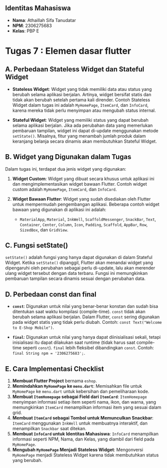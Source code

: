 ## Identitas Mahasiswa
- **Nama**: Athaillah Sifa Tanudatar
- **NPM**: 2306275683
- **Kelas**: PBP E

# Tugas 7 : Elemen dasar flutter

## A. Perbedaan Stateless Widget dan Stateful Widget
- **Stateless Widget**: Widget yang tidak memiliki data atau status yang berubah selama aplikasi berjalan. Artinya, widget bersifat statis dan tidak akan berubah setelah pertama kali dirender. Contoh Stateless Widget dalam tugas ini adalah `MyHomePage`, `ItemCard`, dan `InfoCard`, karena mereka tidak perlu menyimpan atau mengubah status internal.
  
- **Stateful Widget**: Widget yang memiliki status yang dapat berubah selama aplikasi berjalan. Jika ada perubahan data yang memerlukan pembaruan tampilan, widget ini dapat di-update menggunakan metode `setState()`. Misalnya, fitur yang menambah jumlah produk dalam keranjang belanja secara dinamis akan membutuhkan Stateful Widget.

## B. Widget yang Digunakan dalam Tugas

Dalam tugas ini, terdapat dua jenis widget yang digunakan:

1. **Widget Custom**: Widget yang dibuat secara khusus untuk aplikasi ini dan mengimplementasikan widget bawaan Flutter. Contoh widget custom adalah `MyHomePage`, `ItemCard`, dan `InfoCard`.

2. **Widget Bawaan Flutter**: Widget yang sudah disediakan oleh Flutter untuk mempermudah pengembangan aplikasi. Beberapa contoh widget bawaan yang digunakan di aplikasi ini adalah:
   - `MaterialApp`, `Material`, `InkWell`, `ScaffoldMessenger`, `SnackBar`, `Text`, `Container`, `Center`, `Column`, `Icon`, `Padding`, `Scaffold`, `AppBar`, `Row`, `SizedBox`, dan `GridView`.

## C. Fungsi setState()
`setState()` adalah fungsi yang hanya dapat digunakan di dalam Stateful Widget. Ketika `setState()` dipanggil, Flutter akan menandai widget yang dipengaruhi oleh perubahan sebagai perlu di-update, lalu akan merender ulang widget tersebut dengan data terbaru. Fungsi ini memungkinkan pembaruan tampilan secara dinamis sesuai dengan perubahan data.

## D. Perbedaan const dan final

- **`const`**: Digunakan untuk nilai yang benar-benar konstan dan sudah bisa ditentukan saat waktu kompilasi (compile-time). `const` tidak akan berubah selama aplikasi berjalan. Dalam Flutter, `const` sering digunakan pada widget statis yang tidak perlu diubah. Contoh: `const Text("Welcome to E-Shop Mobile")`.
  
- **`final`**: Digunakan untuk nilai yang hanya dapat diinisialisasi sekali, tetapi inisialisasi itu dapat dilakukan saat runtime (tidak harus saat compile-time seperti `const`). `final` lebih fleksibel dibandingkan `const`. Contoh: `final String npm = '2306275683';`.

## E. Cara Implementasi Checklist

1. **Membuat Flutter Project** bernama `eshop`.
2. **Memindahkan `MyHomePage` ke `menu.dart`**: Memisahkan file untuk `MyHomePage` ke `menu.dart` untuk kebersihan dan pemeliharaan kode.
3. **Membuat `ItemHomepage` sebagai Field dari `ItemCard`**: `ItemHomepage` menyimpan informasi setiap item seperti nama, ikon, dan warna, yang memungkinkan `ItemCard` menampilkan informasi item yang sesuai dalam grid.
4. **Membuat `ItemCard` sebagai Tombol untuk Memunculkan Snackbar**: `ItemCard` menggunakan `InkWell` untuk membuatnya interaktif, dan menampilkan `Snackbar` saat ditekan.
5. **Membuat `InfoCard` untuk Identitas Mahasiswa**: `InfoCard` menampilkan informasi seperti NPM, Nama, dan Kelas, yang diambil dari field pada `MyHomePage`.
6. **Mengubah `MyHomePage` Menjadi Stateless Widget**: Mengonversi `MyHomePage` menjadi Stateless Widget karena tidak membutuhkan status yang berubah.
